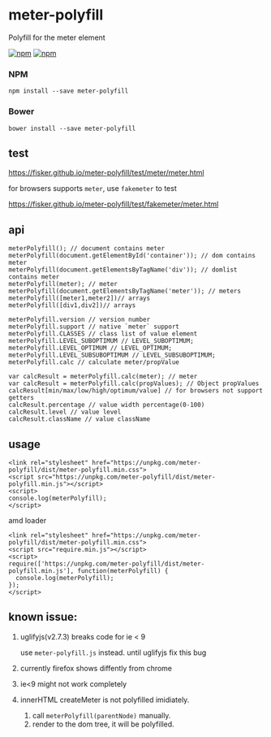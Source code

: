 # meter-polyfill
>
Polyfill for the meter element

[![npm](https://img.shields.io/npm/v/meter-polyfill.svg?style=flat-square)](https://www.npmjs.com/package/meter-polyfill) 
[![npm](https://img.shields.io/npm/l/meter-polyfill.svg?style=flat-square)](https://www.npmjs.com/package/meter-polyfill)

### NPM
```
npm install --save meter-polyfill
````

### Bower
```
bower install --save meter-polyfill
````

## test

https://fisker.github.io/meter-polyfill/test/meter/meter.html

for browsers supports `meter`, use `fakemeter` to test

https://fisker.github.io/meter-polyfill/test/fakemeter/meter.html

## api
```
meterPolyfill(); // document contains meter
meterPolyfill(document.getElementById('container')); // dom contains meter
meterPolyfill(document.getElementsByTagName('div')); // domlist contains meter
meterPolyfill(meter); // meter
meterPolyfill(document.getElementsByTagName('meter')); // meters
meterPolyfill([meter1,meter2])// arrays
meterPolyfill([div1,div2])// arrays

meterPolyfill.version // version number
meterPolyfill.support // native `meter` support
meterPolyfill.CLASSES // class list of value element
meterPolyfill.LEVEL_SUBOPTIMUM // LEVEL_SUBOPTIMUM;
meterPolyfill.LEVEL_OPTIMUM // LEVEL_OPTIMUM;
meterPolyfill.LEVEL_SUBSUBOPTIMUM // LEVEL_SUBSUBOPTIMUM;
meterPolyfill.calc // calculate meter/propValue

var calcResult = meterPolyfill.calc(meter); // meter
var calcResult = meterPolyfill.calc(propValues); // Object propValues
calcResult[min/max/low/high/optimum/value] // for browsers not support getters
calcResult.percentage // value width percentage(0-100)
calcResult.level // value level 
calcResult.className // value className

```

## usage

```
<link rel="stylesheet" href="https://unpkg.com/meter-polyfill/dist/meter-polyfill.min.css">
<script src="https://unpkg.com/meter-polyfill/dist/meter-polyfill.min.js"></script>
<script>
console.log(meterPolyfill);
</script>
```

amd loader
```
<link rel="stylesheet" href="https://unpkg.com/meter-polyfill/dist/meter-polyfill.min.css">
<script src="require.min.js"></script>
<script>
require(['https://unpkg.com/meter-polyfill/dist/meter-polyfill.min.js'], function(meterPolyfill) {
  console.log(meterPolyfill);
});
</script>
```

## known issue: 

1. uglifyjs(v2.7.3) breaks code for ie < 9

   use `meter-polyfill.js` instead. until uglifyjs fix this bug

2. currently firefox shows diffently from chrome

3. ie<9 might not work completely

4. innerHTML createMeter is not polyfilled imidiately. 
   1. call `meterPolyfill(parentNode)` manually.
   2. render to the dom tree, it will be polyfilled.
